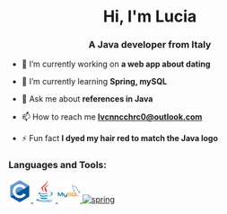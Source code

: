 <h1 align="center">Hi, I'm Lucia</h1>
<h3 align="center">A Java developer from Italy</h3>

- 🔭 I’m currently working on **a web app about dating**

- 🌱 I’m currently learning **Spring, mySQL**

- 💬 Ask me about **references in Java**

- 📫 How to reach me **lvcnncchrc0@outlook.com**

- ⚡ Fun fact **I dyed my hair red to match the Java logo**

<h3 align="left">Languages and Tools:</h3>
<p align="left"> <a href="https://www.cprogramming.com/" target="_blank" rel="noreferrer"> <img src="https://raw.githubusercontent.com/devicons/devicon/master/icons/c/c-original.svg" alt="c" width="40" height="40"/> </a> <a href="https://www.java.com" target="_blank" rel="noreferrer"> <img src="https://raw.githubusercontent.com/devicons/devicon/master/icons/java/java-original.svg" alt="java" width="40" height="40"/> </a> <a href="https://www.mysql.com/" target="_blank" rel="noreferrer"> <img src="https://raw.githubusercontent.com/devicons/devicon/master/icons/mysql/mysql-original-wordmark.svg" alt="mysql" width="40" height="40"/> </a> <a href="https://spring.io/" target="_blank" rel="noreferrer"> <img src="https://www.vectorlogo.zone/logos/springio/springio-icon.svg" alt="spring" width="40" height="40"/> </a> </p>

